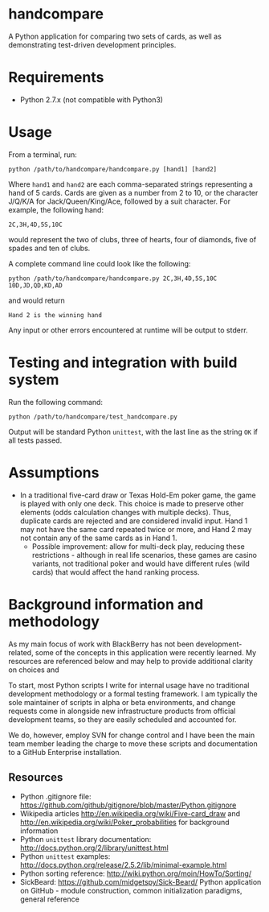 # handcompare

A Python application for comparing two sets of cards, as well as demonstrating
test-driven development principles.

# Requirements

* Python 2.7.x (not compatible with Python3)

# Usage

From a terminal, run:

    python /path/to/handcompare/handcompare.py [hand1] [hand2]

Where `hand1` and `hand2` are each comma-separated strings representing a hand of 5 cards. Cards are given as a number from 2 to 10, or the character J/Q/K/A for Jack/Queen/King/Ace, followed by a suit character. For example, the following hand:

    2C,3H,4D,5S,10C

would represent the two of clubs, three of hearts, four of diamonds, five of spades and ten of clubs.

A complete command line could look like the following:

    python /path/to/handcompare/handcompare.py 2C,3H,4D,5S,10C 10D,JD,QD,KD,AD

and would return

    Hand 2 is the winning hand

Any input or other errors encountered at runtime will be output to stderr.

# Testing and integration with build system

Run the following command:

    python /path/to/handcompare/test_handcompare.py

Output will be standard Python `unittest`, with the last line as the string `OK` if all tests passed.

# Assumptions

* In a traditional five-card draw or Texas Hold-Em poker game, the game is played with only one deck. This choice is made to preserve other elements (odds calculation changes with multiple decks). Thus, duplicate cards are rejected and are considered invalid input. Hand 1 may not have the same card repeated twice or more, and Hand 2 may not contain any of the same cards as in Hand 1.
    * Possible improvement: allow for multi-deck play, reducing these restrictions - although in real life scenarios, these games are casino variants, not traditional poker and would have different rules (wild cards) that would affect the hand ranking process.

# Background information and methodology

As my main focus of work with BlackBerry has not been development-related, some of the concepts in this application were recently learned. My resources are referenced below and may help to provide additional clarity on choices and

To start, most Python scripts I write for internal usage have no traditional development methodology or a formal testing framework. I am typically the sole maintainer of scripts in alpha or beta environments, and change requests come in alongside new infrastructure products from official development teams, so they are easily scheduled and accounted for.

We do, however, employ SVN for change control and I have been the main team member leading the charge to move these scripts and documentation to a GitHub Enterprise installation.


## Resources

* Python .gitignore file: <https://github.com/github/gitignore/blob/master/Python.gitignore>
* Wikipedia articles <http://en.wikipedia.org/wiki/Five-card_draw> and <http://en.wikipedia.org/wiki/Poker_probabilities> for background information
* Python `unittest` library documentation: <http://docs.python.org/2/library/unittest.html>
* Python `unittest` examples: <http://docs.python.org/release/2.5.2/lib/minimal-example.html>
* Python sorting reference: <http://wiki.python.org/moin/HowTo/Sorting/>
* SickBeard: <https://github.com/midgetspy/Sick-Beard/> Python application on GitHub - module construction, common initialization paradigms, general reference
